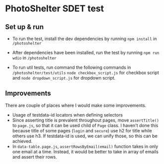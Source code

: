 # PhotoShelter SDET test

## Set up & run
- To run the test, install the dev dependencies by running
`npm install` in `/photoshelter`
- After dependencies have been installed, run the test by running `npm run wdio` in `/photoshelter`

- To run util tests, run command the following commands in `/photoshelter/test/utils` `node checkbox_script.js` for checkbox script and `node dropdown_script.js` for dropdown script.

## Improvements
There are couple of places where I would make some improvements.

- Usage of testdata-id locators when defining selectors
- Since asserting title is prevalent throughout pages, move `assertTitle()` to `page.js`, so that it can be used child of `Page` class. I haven't done this because title of some pages (`login` and `secure`) use h2 for title while others use h3. If testdata-id is used, we can unify those, so this can be achieved. 
- In `data-table.page.js`, `assertRowsByEmail(email)` function takes in only one email at a time. Instead, it would be better to take in array of emails and assert their rows. 
